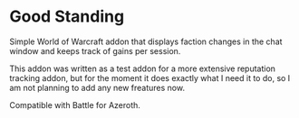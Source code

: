 # Good Standing

Simple World of Warcraft addon that displays faction changes in the chat window and keeps track of gains per session.

This addon was written as a test addon for a more extensive reputation tracking addon, but for the moment it does exactly what I need it to do, so I am not planning to add any new freatures now.

Compatible with Battle for Azeroth.
